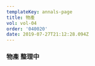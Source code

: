 ```yaml
---
templateKey: annals-page
title: 物產
vol: vol-04
order: '040020'
date: 2019-07-27T21:12:28.094Z
---
```

### 物產 整理中
